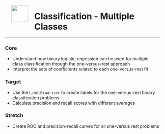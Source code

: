 <img src="http://imgur.com/1ZcRyrc.png" style="float: left; margin: 20px; height: 55px">

# Classification - Multiple Classes

---

### Core
- Understand how binary logistic regression can be used for multiple class classification through the one-versus-rest approach
- Interpret the sets of coefficients related to each one-versus-rest fit


### Target
- Use the `LabelBinarizer` to create labels for the one-versus-rest binary classification problems
- Calculate precision and recall scores with different averages

### Stretch
- Create ROC and precision-recall curves for all one-versus rest problems
